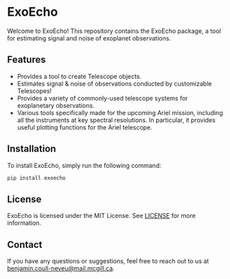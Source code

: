 # ExoEcho

Welcome to ExoEcho! This repository contains the ExoEcho package, a tool for estimating signal and noise of exoplanet observations. 

## Features

- Provides a tool to create Telescope objects.
- Estimates signal & noise of observations conducted by customizable Telescopes! 
- Provides a variety of commonly-used telescope systems for exoplanetary observations.
- Various tools specifically made for the upcoming Ariel mission, including all the instruments at key spectral resolutions. In particular, it provides useful plotting functions for the Ariel telescope.

## Installation

To install ExoEcho, simply run the following command:

```bash
pip install exoecho
```

<!-- ## Usage

Here's a quick example to get you started:

```python
import exoecho

# Getting Billy Edwards' target list


# Creating telescope object
jwst_nirspec = Telescope(name="JWST NIRSpec", diameter=6.5, wavelength_range=(0.6, 5.3), resolution=100, throughput=0.36)

# Preprocess the data
preprocessed_data = exoecho.preprocess(data)

# Detect echoes
echoes = exoecho.detect_echoes(preprocessed_data)

# Analyze and visualize the results
exoecho.analyze(echoes)
exoecho.visualize(echoes)
``` -->

## License

ExoEcho is licensed under the MIT License. See [LICENSE](LICENSE) for more information.

## Contact

If you have any questions or suggestions, feel free to reach out to us at benjamin.coull-neveu@mail.mcgill.ca.
